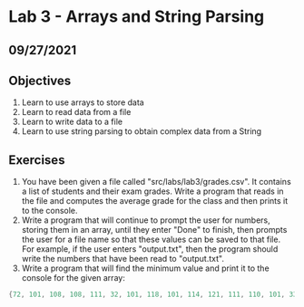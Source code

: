 # Lab 3 - Arrays and String Parsing #

## 09/27/2021 ##

## Objectives ##

1. Learn to use arrays to store data
2. Learn to read data from a file
3. Learn to write data to a file
4. Learn to use string parsing to obtain complex data from a String

## Exercises ##

1. You have been given a file called "src/labs/lab3/grades.csv". It contains a list of students and their exam grades. Write a program that reads in the file and computes the average grade for the class and then prints it to the console.
2. Write a program that will continue to prompt the user for numbers, storing them in an array, until they enter "Done" to finish, then prompts the user for a file name so that these values can be saved to that file. For example, if the user enters "output.txt", then the program should write the numbers that have been read to "output.txt".
3. Write a program that will find the minimum value and print it to the console for the given array:

```java
{72, 101, 108, 108, 111, 32, 101, 118, 101, 114, 121, 111, 110, 101, 33, 32, 76, 111, 111, 107, 32, 97, 116, 32, 116, 104, 101, 115, 101, 32, 99, 111, 111, 108, 32, 115, 121, 109, 98, 111, 108, 115, 58, 32, 63264, 32, 945, 32, 8747, 32, 8899, 32, 62421}
```

